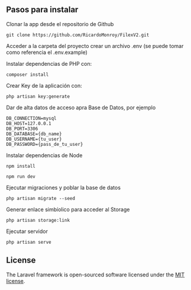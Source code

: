 

## Pasos para instalar
Clonar la app desde el repositorio de Github

```
git clone https://github.com/RicardoMonroy/FilexV2.git
```

Acceder a la carpeta del proyecto
crear un archivo .env (se puede tomar como referencia el .env.example)

Instalar dependencias de PHP con:

```
composer install
```
 Crear Key de la aplicación con:

 ```
 php artisan key:generate
 ```
 Dar de alta datos de acceso apra Base de Datos, por ejemplo

```
DB_CONNECTION=mysql
DB_HOST=127.0.0.1
DB_PORT=3306
DB_DATABASE={db_name}
DB_USERNAME={tu_user}
DB_PASSWORD={pass_de_tu_user}
```

Instalar dependencias de Node
```
npm install
```
```
npm run dev
```
Ejecutar migraciones y poblar la base de datos
```
php artisan migrate --seed
```
Generar enlace simbíolico para acceder al Storage
```
php artisan storage:link
```
Ejecutar servidor
```
php artisan serve
```

## License

The Laravel framework is open-sourced software licensed under the [MIT license](https://opensource.org/licenses/MIT).
